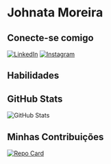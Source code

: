 # Johnata Moreira

## Conecte-se comigo
[![LinkedIn](https://img.shields.io/badge/LinkedIn-559?style=for-the-badge&logo=linkedin&logoColor=226)](https://www.linkedin.com/in/eujohnatamoreira)
[![Instagram](https://img.shields.io/badge/Instagram-559?style=for-the-badge&logo=instagram&logoColor=226)](https://www.instagram.com/johnatavinicius)
## Habilidades

## GitHub Stats
![GitHub Stats](https://github-readme-stats.vercel.app/api?username=JohnataMoreira&theme=transparent&bg_color=559&border_color=226&show_icons=true&icon_color=006&title_color=629629&text_color=226)

## Minhas Contribuições
[![Repo Card](https://github-readme-stats.vercel.app/api/pin/?username=JohnataMoreira&repo=dio-lab-open-source&bg_color=559&border_color=226&show_icons=true&icon_color=006&title_color=629629&text_color=119)](https://github.com/JohnataMoreira/dio-lab-open-source)